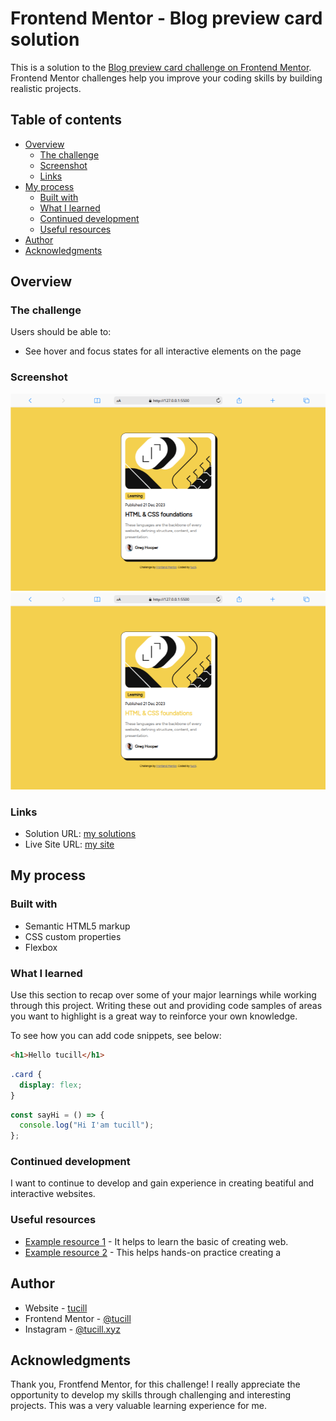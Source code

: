 # Frontend Mentor - Blog preview card solution

This is a solution to the [Blog preview card challenge on Frontend Mentor](https://www.frontendmentor.io/challenges/blog-preview-card-ckPaj01IcS). Frontend Mentor challenges help you improve your coding skills by building realistic projects.

## Table of contents

- [Overview](#overview)
  - [The challenge](#the-challenge)
  - [Screenshot](#screenshot)
  - [Links](#links)
- [My process](#my-process)
  - [Built with](#built-with)
  - [What I learned](#what-i-learned)
  - [Continued development](#continued-development)
  - [Useful resources](#useful-resources)
- [Author](#author)
- [Acknowledgments](#acknowledgments)

## Overview

### The challenge

Users should be able to:

- See hover and focus states for all interactive elements on the page

### Screenshot

![](assets/images/screenshot.png)
![](assets/images/screenshot-hover.png)

### Links

- Solution URL: [my solutions](https://your-solution-url.com)
- Live Site URL: [my site](https://https://tucill.github.io/blog-preview-card/)

## My process

### Built with

- Semantic HTML5 markup
- CSS custom properties
- Flexbox

### What I learned

Use this section to recap over some of your major learnings while working through this project. Writing these out and providing code samples of areas you want to highlight is a great way to reinforce your own knowledge.

To see how you can add code snippets, see below:

```html
<h1>Hello tucill</h1>
```

```css
.card {
  display: flex;
}
```

```js
const sayHi = () => {
  console.log("Hi I'am tucill");
};
```

### Continued development

I want to continue to develop and gain experience in creating beatiful and interactive websites.

### Useful resources

- [Example resource 1](https://www.w3schools.com) - It helps to learn the basic of creating web.
- [Example resource 2](https://www.freecodecamp.org/learn) - This helps hands-on practice creating a

## Author

- Website - [tucill](https://https://tucill.github.io/blog-preview-card/)
- Frontend Mentor - [@tucill](https://www.frontendmentor.io/profile/tucill)
- Instagram - [@tucill.xyz](https://www.instagram.com/tucill.xyz)

## Acknowledgments

Thank you, Frontfend Mentor, for this challenge! I really appreciate the opportunity to develop my skills through challenging and interesting projects. This was a very valuable learning experience for me.
